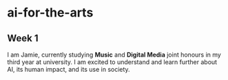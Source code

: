 # ai-for-the-arts

## Week 1

I am Jamie, currently studying **Music** and **Digital Media** joint honours in my third year at university. I am excited to understand and learn further about AI, its human impact, and its use in society.
